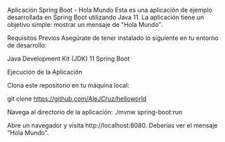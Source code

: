 Aplicación Spring Boot - Hola Mundo
Esta es una aplicación de ejemplo desarrollada en Spring Boot utilizando Java 11. La aplicación tiene un objetivo simple: mostrar un mensaje de "Hola Mundo".

Requisitos Previos
Asegúrate de tener instalado lo siguiente en tu entorno de desarrollo:

Java Development Kit (JDK) 11
Spring Boot


Ejecución de la Aplicación


Clona este repositorio en tu máquina local:

git clone https://github.com/AleJCruz/helloworld





Navega al directorio de la aplicación:
./mvnw spring-boot:run


Abre un navegador y visita http://localhost:8080. Deberías ver el mensaje "Hola Mundo".
